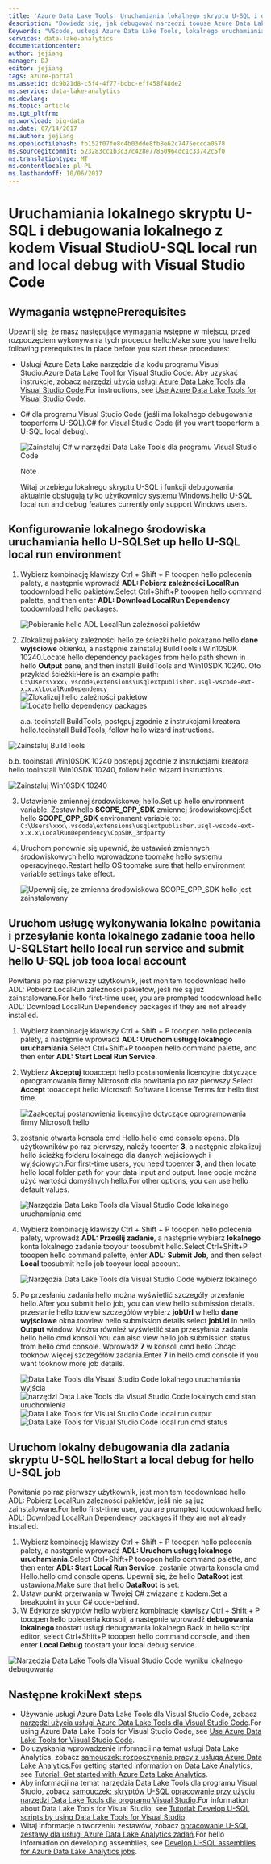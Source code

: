 ```yaml
---
title: 'Azure Data Lake Tools: Uruchamiania lokalnego skryptu U-SQL i debugowania lokalnego z kodem Visual Studio | Dokumentacja firmy Microsoft'
description: "Dowiedz się, jak debugować narzędzi toouse Azure Data Lake Tools dla Visual Studio Code toolocal wykonywania i lokalnych."
Keywords: "VScode, usługi Azure Data Lake Tools, lokalnego uruchamiania lokalnego debugowania, debugowania lokalnego pliku magazynu w wersji zapoznawczej, Przekaż toostorage ścieżki"
services: data-lake-analytics
documentationcenter: 
author: jejiang
manager: DJ
editor: jejiang
tags: azure-portal
ms.assetid: dc9b21d8-c5f4-4f77-bcbc-eff458f48de2
ms.service: data-lake-analytics
ms.devlang: 
ms.topic: article
ms.tgt_pltfrm: 
ms.workload: big-data
ms.date: 07/14/2017
ms.author: jejiang
ms.openlocfilehash: fb152f07fe8c4b03dde8fb8e62c7475eccda0578
ms.sourcegitcommit: 523283cc1b3c37c428e77850964dc1c33742c5f0
ms.translationtype: MT
ms.contentlocale: pl-PL
ms.lasthandoff: 10/06/2017
---
```

# <a name="u-sql-local-run-and-local-debug-with-visual-studio-code"></a><span data-ttu-id="16585-104">Uruchamiania lokalnego skryptu U-SQL i debugowania lokalnego z kodem Visual Studio</span><span class="sxs-lookup"><span data-stu-id="16585-104">U-SQL local run and local debug with Visual Studio Code</span></span>

## <a name="prerequisites"></a><span data-ttu-id="16585-105">Wymagania wstępne</span><span class="sxs-lookup"><span data-stu-id="16585-105">Prerequisites</span></span>
<span data-ttu-id="16585-106">Upewnij się, że masz następujące wymagania wstępne w miejscu, przed rozpoczęciem wykonywania tych procedur hello:</span><span class="sxs-lookup"><span data-stu-id="16585-106">Make sure you have hello following prerequisites in place before you start these procedures:</span></span>
- <span data-ttu-id="16585-107">Usługi Azure Data Lake narzędzie dla kodu programu Visual Studio.</span><span class="sxs-lookup"><span data-stu-id="16585-107">Azure Data Lake Tool for Visual Studio Code.</span></span> <span data-ttu-id="16585-108">Aby uzyskać instrukcje, zobacz [narzędzi użycia usługi Azure Data Lake Tools dla Visual Studio Code](data-lake-analytics-data-lake-tools-for-vscode.md).</span><span class="sxs-lookup"><span data-stu-id="16585-108">For instructions, see [Use Azure Data Lake Tools for Visual Studio Code](data-lake-analytics-data-lake-tools-for-vscode.md).</span></span>
- <span data-ttu-id="16585-109">C# dla programu Visual Studio Code (jeśli ma lokalnego debugowania tooperform U-SQL).</span><span class="sxs-lookup"><span data-stu-id="16585-109">C# for Visual Studio Code (if you want tooperform a U-SQL local debug).</span></span>

   ![Zainstaluj C# w narzędzi Data Lake Tools dla programu Visual Studio Code](./media/data-lake-analytics-data-lake-tools-for-vscode-local-run-and-debug/data-lake-tools-for-vscode-install-ms-vscodecsharp.png)
   
   > [!NOTE]
   > <span data-ttu-id="16585-111">Witaj przebiegu lokalnego skryptu U-SQL i funkcji debugowania aktualnie obsługują tylko użytkownicy systemu Windows.</span><span class="sxs-lookup"><span data-stu-id="16585-111">hello U-SQL local run and debug features currently only support Windows users.</span></span> 


## <a name="set-up-hello-u-sql-local-run-environment"></a><span data-ttu-id="16585-112">Konfigurowanie lokalnego środowiska uruchamiania hello U-SQL</span><span class="sxs-lookup"><span data-stu-id="16585-112">Set up hello U-SQL local run environment</span></span>

1. <span data-ttu-id="16585-113">Wybierz kombinację klawiszy Ctrl + Shift + P tooopen hello polecenia palety, a następnie wprowadź **ADL: Pobierz zależności LocalRun** toodownload hello pakietów.</span><span class="sxs-lookup"><span data-stu-id="16585-113">Select Ctrl+Shift+P tooopen hello command palette, and then enter **ADL: Download LocalRun Dependency** toodownload hello packages.</span></span>  

   ![Pobieranie hello ADL LocalRun zależności pakietów](./media/data-lake-analytics-data-lake-tools-for-vscode-local-run-and-debug/DownloadLocalRun.png)

2. <span data-ttu-id="16585-115">Zlokalizuj pakiety zależności hello ze ścieżki hello pokazano hello **dane wyjściowe** okienku, a następnie zainstaluj BuildTools i Win10SDK 10240.</span><span class="sxs-lookup"><span data-stu-id="16585-115">Locate hello dependency packages from hello path shown in hello **Output** pane, and then install BuildTools and Win10SDK 10240.</span></span> <span data-ttu-id="16585-116">Oto przykład ścieżki:</span><span class="sxs-lookup"><span data-stu-id="16585-116">Here is an example path:</span></span>  
`C:\Users\xxx\.vscode\extensions\usqlextpublisher.usql-vscode-ext-x.x.x\LocalRunDependency
`  
  <span data-ttu-id="16585-117">![Zlokalizuj hello zależności pakietów](./media/data-lake-analytics-data-lake-tools-for-vscode-local-run-and-debug/LocateDependencyPath.png)</span><span class="sxs-lookup"><span data-stu-id="16585-117">![Locate hello dependency packages](./media/data-lake-analytics-data-lake-tools-for-vscode-local-run-and-debug/LocateDependencyPath.png)</span></span>

   <span data-ttu-id="16585-118">a.</span><span class="sxs-lookup"><span data-stu-id="16585-118">a.</span></span> <span data-ttu-id="16585-119">tooinstall BuildTools, postępuj zgodnie z instrukcjami kreatora hello.</span><span class="sxs-lookup"><span data-stu-id="16585-119">tooinstall BuildTools, follow hello wizard instructions.</span></span>   

  ![Zainstaluj BuildTools](./media/data-lake-analytics-data-lake-tools-for-vscode-local-run-and-debug/InstallBuildTools.png)

   <span data-ttu-id="16585-121">b.</span><span class="sxs-lookup"><span data-stu-id="16585-121">b.</span></span> <span data-ttu-id="16585-122">tooinstall Win10SDK 10240 postępuj zgodnie z instrukcjami kreatora hello.</span><span class="sxs-lookup"><span data-stu-id="16585-122">tooinstall Win10SDK 10240, follow hello wizard instructions.</span></span>  

  ![Zainstaluj Win10SDK 10240](./media/data-lake-analytics-data-lake-tools-for-vscode-local-run-and-debug/InstallWin10SDK.png)

3. <span data-ttu-id="16585-124">Ustawienie zmiennej środowiskowej hello.</span><span class="sxs-lookup"><span data-stu-id="16585-124">Set up hello environment variable.</span></span> <span data-ttu-id="16585-125">Zestaw hello **SCOPE_CPP_SDK** zmiennej środowiskowej:</span><span class="sxs-lookup"><span data-stu-id="16585-125">Set hello **SCOPE_CPP_SDK** environment variable to:</span></span>  
`C:\Users\xxx\.vscode\extensions\usqlextpublisher.usql-vscode-ext-x.x.x\LocalRunDependency\CppSDK_3rdparty
`  
4. <span data-ttu-id="16585-126">Uruchom ponownie się upewnić, że ustawień zmiennych środowiskowych hello wprowadzone toomake hello systemu operacyjnego.</span><span class="sxs-lookup"><span data-stu-id="16585-126">Restart hello OS toomake sure that hello environment variable settings take effect.</span></span>  

   ![Upewnij się, że zmienna środowiskowa SCOPE_CPP_SDK hello jest zainstalowany](./media/data-lake-analytics-data-lake-tools-for-vscode-local-run-and-debug/ConfigScopeCppSDk.png)

## <a name="start-hello-local-run-service-and-submit-hello-u-sql-job-tooa-local-account"></a><span data-ttu-id="16585-128">Uruchom usługę wykonywania lokalne powitania i przesyłanie konta lokalnego zadanie tooa hello U-SQL</span><span class="sxs-lookup"><span data-stu-id="16585-128">Start hello local run service and submit hello U-SQL job tooa local account</span></span> 
<span data-ttu-id="16585-129">Powitania po raz pierwszy użytkownik, jest monitem toodownload hello ADL: Pobierz LocalRun zależności pakietów, jeśli nie są już zainstalowane.</span><span class="sxs-lookup"><span data-stu-id="16585-129">For hello first-time user, you are prompted toodownload hello ADL: Download LocalRun Dependency packages if they are not already installed.</span></span>
1. <span data-ttu-id="16585-130">Wybierz kombinację klawiszy Ctrl + Shift + P tooopen hello polecenia palety, a następnie wprowadź **ADL: Uruchom usługę lokalnego uruchamiania**.</span><span class="sxs-lookup"><span data-stu-id="16585-130">Select Ctrl+Shift+P tooopen hello command palette, and then enter **ADL: Start Local Run Service**.</span></span>
2. <span data-ttu-id="16585-131">Wybierz **Akceptuj** tooaccept hello postanowienia licencyjne dotyczące oprogramowania firmy Microsoft dla powitania po raz pierwszy.</span><span class="sxs-lookup"><span data-stu-id="16585-131">Select **Accept** tooaccept hello Microsoft Software License Terms for hello first time.</span></span> 

   ![Zaakceptuj postanowienia licencyjne dotyczące oprogramowania firmy Microsoft hello](./media/data-lake-analytics-data-lake-tools-for-vscode-local-run-and-debug/AcceptEULA.png)   
3. <span data-ttu-id="16585-133">zostanie otwarta konsola cmd Hello.</span><span class="sxs-lookup"><span data-stu-id="16585-133">hello cmd console opens.</span></span> <span data-ttu-id="16585-134">Dla użytkowników po raz pierwszy, należy tooenter **3**, a następnie zlokalizuj hello ścieżkę folderu lokalnego dla danych wejściowych i wyjściowych.</span><span class="sxs-lookup"><span data-stu-id="16585-134">For first-time users, you need tooenter **3**, and then locate hello local folder path for your data input and output.</span></span> <span data-ttu-id="16585-135">Inne opcje można użyć wartości domyślnych hello.</span><span class="sxs-lookup"><span data-stu-id="16585-135">For other options, you can use hello default values.</span></span> 

   ![Narzędzia Data Lake Tools dla Visual Studio Code lokalnego uruchamiania cmd](./media/data-lake-analytics-data-lake-tools-for-vscode-local-run-and-debug/data-lake-tools-for-vscode-local-run-cmd.png)
4. <span data-ttu-id="16585-137">Wybierz kombinację klawiszy Ctrl + Shift + P tooopen hello polecenia palety, wprowadź **ADL: Prześlij zadanie**, a następnie wybierz **lokalnego** konta lokalnego zadanie tooyour toosubmit hello.</span><span class="sxs-lookup"><span data-stu-id="16585-137">Select Ctrl+Shift+P tooopen hello command palette, enter **ADL: Submit Job**, and then select **Local** toosubmit hello job tooyour local account.</span></span>

   ![Narzędzia Data Lake Tools dla Visual Studio Code wybierz lokalnego](./media/data-lake-analytics-data-lake-tools-for-vscode-local-run-and-debug/data-lake-tools-for-vscode-select-local.png)
5. <span data-ttu-id="16585-139">Po przesłaniu zadania hello można wyświetlić szczegóły przesłanie hello.</span><span class="sxs-lookup"><span data-stu-id="16585-139">After you submit hello job, you can view hello submission details.</span></span> <span data-ttu-id="16585-140">przesłanie hello tooview szczegółów wybierz **jobUrl** w hello **dane wyjściowe** okna.</span><span class="sxs-lookup"><span data-stu-id="16585-140">tooview hello submission details select **jobUrl** in hello **Output** window.</span></span> <span data-ttu-id="16585-141">Można również wyświetlić stan przesyłania zadania hello hello cmd konsoli.</span><span class="sxs-lookup"><span data-stu-id="16585-141">You can also view hello job submission status from hello cmd console.</span></span> <span data-ttu-id="16585-142">Wprowadź **7** w konsoli cmd hello Chcąc tooknow więcej szczegółów zadania.</span><span class="sxs-lookup"><span data-stu-id="16585-142">Enter **7** in hello cmd console if you want tooknow more job details.</span></span>

   <span data-ttu-id="16585-143">![Data Lake Tools dla Visual Studio Code lokalnego uruchamiania wyjścia](./media/data-lake-analytics-data-lake-tools-for-vscode-local-run-and-debug/data-lake-tools-for-vscode-local-run-result.png)
   ![narzędzi Data Lake Tools dla Visual Studio Code lokalnych cmd stan uruchomienia](./media/data-lake-analytics-data-lake-tools-for-vscode-local-run-and-debug/data-lake-tools-for-vscode-localrun-cmd-status.png)</span><span class="sxs-lookup"><span data-stu-id="16585-143">![Data Lake Tools for Visual Studio Code local run output](./media/data-lake-analytics-data-lake-tools-for-vscode-local-run-and-debug/data-lake-tools-for-vscode-local-run-result.png)
![Data Lake Tools for Visual Studio Code local run cmd status](./media/data-lake-analytics-data-lake-tools-for-vscode-local-run-and-debug/data-lake-tools-for-vscode-localrun-cmd-status.png)</span></span> 


## <a name="start-a-local-debug-for-hello-u-sql-job"></a><span data-ttu-id="16585-144">Uruchom lokalny debugowania dla zadania skryptu U-SQL hello</span><span class="sxs-lookup"><span data-stu-id="16585-144">Start a local debug for hello U-SQL job</span></span>  
<span data-ttu-id="16585-145">Powitania po raz pierwszy użytkownik, jest monitem toodownload hello ADL: Pobierz LocalRun zależności pakietów, jeśli nie są już zainstalowane.</span><span class="sxs-lookup"><span data-stu-id="16585-145">For hello first-time user, you are prompted toodownload hello ADL: Download LocalRun Dependency packages if they are not already installed.</span></span>
  
1. <span data-ttu-id="16585-146">Wybierz kombinację klawiszy Ctrl + Shift + P tooopen hello polecenia palety, a następnie wprowadź **ADL: Uruchom usługę lokalnego uruchamiania**.</span><span class="sxs-lookup"><span data-stu-id="16585-146">Select Ctrl+Shift+P tooopen hello command palette, and then enter **ADL: Start Local Run Service**.</span></span> <span data-ttu-id="16585-147">zostanie otwarta konsola cmd Hello.</span><span class="sxs-lookup"><span data-stu-id="16585-147">hello cmd console opens.</span></span> <span data-ttu-id="16585-148">Upewnij się, że hello **DataRoot** jest ustawiona.</span><span class="sxs-lookup"><span data-stu-id="16585-148">Make sure that hello **DataRoot** is set.</span></span>
3. <span data-ttu-id="16585-149">Ustaw punkt przerwania w Twojej C# związane z kodem.</span><span class="sxs-lookup"><span data-stu-id="16585-149">Set a breakpoint in your C# code-behind.</span></span>
4. <span data-ttu-id="16585-150">W Edytorze skryptów hello wybierz kombinację klawiszy Ctrl + Shift + P tooopen hello polecenia konsoli, a następnie wprowadź **debugowania lokalnego** toostart usługi debugowania lokalnego.</span><span class="sxs-lookup"><span data-stu-id="16585-150">Back in hello script editor, select Ctrl+Shift+P tooopen hello command console, and then enter **Local Debug** toostart your local debug service.</span></span>

![Narzędzia Data Lake Tools dla Visual Studio Code wyniku lokalnego debugowania](./media/data-lake-analytics-data-lake-tools-for-vscode-local-run-and-debug/data-lake-tools-for-vscode-local-debug-result.png)


## <a name="next-steps"></a><span data-ttu-id="16585-152">Następne kroki</span><span class="sxs-lookup"><span data-stu-id="16585-152">Next steps</span></span>
- <span data-ttu-id="16585-153">Używanie usługi Azure Data Lake Tools dla Visual Studio Code, zobacz [narzędzi użycia usługi Azure Data Lake Tools dla Visual Studio Code](data-lake-analytics-data-lake-tools-for-vscode.md).</span><span class="sxs-lookup"><span data-stu-id="16585-153">For using Azure Data Lake Tools for Visual Studio Code, see [Use Azure Data Lake Tools for Visual Studio Code](data-lake-analytics-data-lake-tools-for-vscode.md).</span></span>
- <span data-ttu-id="16585-154">Do uzyskania wprowadzenie informacji na temat usługi Data Lake Analytics, zobacz [samouczek: rozpoczynanie pracy z usługą Azure Data Lake Analytics](data-lake-analytics-get-started-portal.md).</span><span class="sxs-lookup"><span data-stu-id="16585-154">For getting started information on Data Lake Analytics, see [Tutorial: Get started with Azure Data Lake Analytics](data-lake-analytics-get-started-portal.md).</span></span>
- <span data-ttu-id="16585-155">Aby informacji na temat narzędzia Data Lake Tools dla programu Visual Studio, zobacz [samouczek: skryptów U-SQL opracowanie przy użyciu narzędzi Data Lake Tools dla programu Visual Studio](data-lake-analytics-data-lake-tools-get-started.md).</span><span class="sxs-lookup"><span data-stu-id="16585-155">For information about Data Lake Tools for Visual Studio, see [Tutorial: Develop U-SQL scripts by using Data Lake Tools for Visual Studio](data-lake-analytics-data-lake-tools-get-started.md).</span></span>
- <span data-ttu-id="16585-156">Witaj informacje o tworzeniu zestawów, zobacz [opracowanie U-SQL zestawy dla usługi Azure Data Lake Analytics zadań](data-lake-analytics-u-sql-develop-assemblies.md).</span><span class="sxs-lookup"><span data-stu-id="16585-156">For hello information on developing assemblies, see [Develop U-SQL assemblies for Azure Data Lake Analytics jobs](data-lake-analytics-u-sql-develop-assemblies.md).</span></span>
